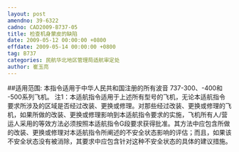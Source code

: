 ```yaml
---
layout: post
amendno: 39-6322
cadno: CAD2009-B737-05
title: 检查机身蒙皮的缺陷
date: 2009-05-12 00:00:00 +0800
effdate: 2009-05-14 00:00:00 +0800
tag: B737
categories: 民航华北地区管理局适航审定处
author: 崔玉亮
---
```


##适用范围:
本指令适用于中华人民共和国注册的所有波音 737-300、-400和 -500系列飞机。
注1：本适航指令适用于上述所有型号的飞机，无论本适航指令要求所涉及的区域是否经过改装、更换或修理。对那些经过改装、更换或修理的飞机，如果所做的改装、更换或修理影响到本适航指令要求的实施，飞机所有人/营运人采用的等效方法必须按照本适航指令G段要求获得批准。其方法中应包含所做的改装、更换或修理对本适航指令所阐述的不安全状态影响的评估；而且，如果该不安全状态没有被消除，其要求中应包含针对这种不安全状态的具体的建议措施。

